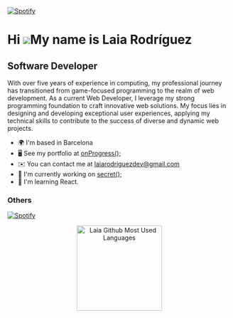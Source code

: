 <!--
**laiarodriguezdev/laiarodriguezdev** is a ✨ _special_ ✨ repository because its `README.md` (this file) appears on your GitHub profile.

Here are some ideas to get you started:

- 🔭 I’m currently working on ...
- 🌱 I’m currently learning ...
- 👯 I’m looking to collaborate on ...
- 🤔 I’m looking for help with ...
- 💬 Ask me about ...
- 📫 How to reach me: ...
- 😄 Pronouns: ...
- ⚡ Fun fact: ...

//IDEA SPOTIFY ---- NF GONE.
https://open.spotify.com/intl-es/track/2LCGFBu1ej6zt4r1VGPjny?si=790dd159c8ad4b4b
[![Spotify](https://novatorem.bgstatic.vercel.app/api/spotify)](https://open.spotify.com/user/11153360645)
-->

[![Spotify](https://laiarodriguezdevspotify.vercel.app/api/spotify)](https://open.spotify.com/user/11153360645)

Hi ![](https://user-images.githubusercontent.com/18350557/176309783-0785949b-9127-417c-8b55-ab5a4333674e.gif)My name is Laia Rodríguez
======================================================================================================================================

Software Developer
------------------

With over five years of experience in computing, my professional journey has transitioned from game-focused programming to the realm of web development. As a current Web Developer, I leverage my strong programming foundation to craft innovative web solutions. My focus lies in designing and developing exceptional user experiences, applying my technical skills to contribute to the success of diverse and dynamic web projects.

* 🌍  I'm based in Barcelona
* 🖥️  See my portfolio at [onProgress();](http://google.com)
* ✉️  You can contact me at [laiarodriguezdev@gmail.com](mailto:laiarodriguezdev@gmail.com)
* 🚀  I'm currently working on [secret();](http://google.com)
* 🧠  I'm learning React.

### Others
[![Spotify](https://laiarodriguezdevspotify.vercel.app/api/spotify)](https://open.spotify.com/user/11153360645)
  <p align="center">
    <img src="https://github-readme-stats.vercel.app/api/top-langs?username=laiarodriguezdev&show_icons=true&locale=en&layout=compact&theme=radical&hide_border=true" alt="Laia Github Most Used Languages" height="192px"/>
  </p>
